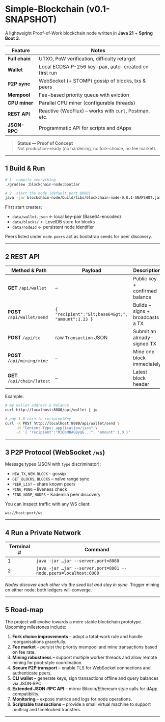 # Simple-Blockchain (v0.1-SNAPSHOT)

A lightweight Proof-of-Work blockchain node written in **Java 21** + **Spring Boot 3**.

| Feature | Notes |
|---------|-------|
| **Full chain** | UTXO, PoW verification, difficulty retarget |
| **Wallet** | Local ECDSA P-256 key-pair, auto-created on first run |
| **P2P sync** | WebSocket (+ STOMP) gossip of blocks, txs & peers |
| **Mempool** | Fee-based priority queue with eviction |
| **CPU miner** | Parallel CPU miner (configurable threads) |
| **REST API** | Reactive (WebFlux) – works with `curl`, Postman, etc. |
| **JSON-RPC** | Programmatic API for scripts and dApps |

> **Status — Proof of Concept**  
> Not production-ready (no hardening, no fork-choice, no fee market).

---

## 1  Build & Run

```bash
# 1  compile everything
./gradlew :blockchain-node:bootJar

# 2  start the node (default port 8080)
java -jar blockchain-node/build/libs/blockchain-node-0.0.1-SNAPSHOT.jar
```

First start creates:

* `data/wallet.json`    ← local key-pair (Base64-encoded)
* `data/blocks/`        ← LevelDB store for blocks
* `data/nodeId`         ← persistent node identifier

Peers listed under `node.peers` act as bootstrap seeds for peer discovery.

---

## 2  REST API

| Method & Path | Payload | Description |
|---------------|---------|-------------|
| **GET** `/api/wallet` | – | Public key + confirmed balance |
| **POST** `/api/wallet/send` | `{ "recipient":"&lt;base64&gt;", "amount":1.23 }` | Builds + signs + broadcasts a TX |
| **POST** `/api/tx` | raw `Transaction` JSON | Submit an already-signed TX |
| **POST** `/api/mining/mine` | – | Mine one block immediately |
| **GET** `/api/chain/latest` | – | Latest block header |

Example:

```bash
# my wallet address & balance
curl http://localhost:8080/api/wallet | jq

# pay 1.0 coin to recipientKey
curl -X POST http://localhost:8080/api/wallet/send \
     -H "Content-Type: application/json" \
     -d '{ "recipient":"MIGbMBAGByqG...", "amount":1.0 }'
```

---

## 3  P2P Protocol (WebSocket `/ws`)

Message types (JSON with `type` discriminator):

* `NEW_TX`, `NEW_BLOCK`        – gossip
* `GET_BLOCKS`, `BLOCKS`       – naïve range sync
* `PEER_LIST`                  – share known peers
* `PING`, `PONG`               – liveness check
* `FIND_NODE`, `NODES`         – Kademlia peer discovery

You can inspect traffic with any WS client:

```
ws://host:port/ws
```

---

## 4  Run a Private Network

| Terminal # | Command |
|------------|---------|
| 1 | `java -jar …jar --server.port=8080` |
| 2 | `java -jar …jar --server.port=8081 --node.peers=localhost:8080` |

*Nodes discover each other via the seed list and stay in sync.*
Trigger mining on either node; both ledgers will converge.

---

## 5  Road-map

The project will evolve towards a more stable blockchain prototype. Upcoming 
milestones include:

1. **Fork choice improvements** – adopt a total-work rule and handle 
   reorganisations gracefully.
2. **Fee market** – persist the priority mempool and mine transactions based on 
   fee rate.
3. **Mining robustness** – support multiple worker threads and allow remote
   mining for pool-style coordination.
4. **Secure P2P transport** – enable TLS for WebSocket connections and 
   authenticate peers.
5. **CLI wallet** – generate keys, sign transactions offline and query balances
   via JSON‑RPC.
6. **Extended JSON‑RPC API** – mirror Bitcoin/Ethereum style calls for dApp
   compatibility.
7. **Monitoring** – expose metrics and logs for node operations.
8. **Scriptable transactions** – provide a small virtual machine to support
   multisig and timelocked transfers.

---

